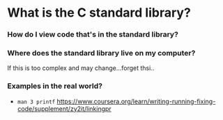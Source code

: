 # What is the C standard library?


### How do I view code that's in the standard library?


### Where does the standard library live on my computer?
If this is too complex and may change...forget thsi..



### Examples in the real world?
- `man 3 printf`
https://www.coursera.org/learn/writing-running-fixing-code/supplement/zy2it/linkingpr